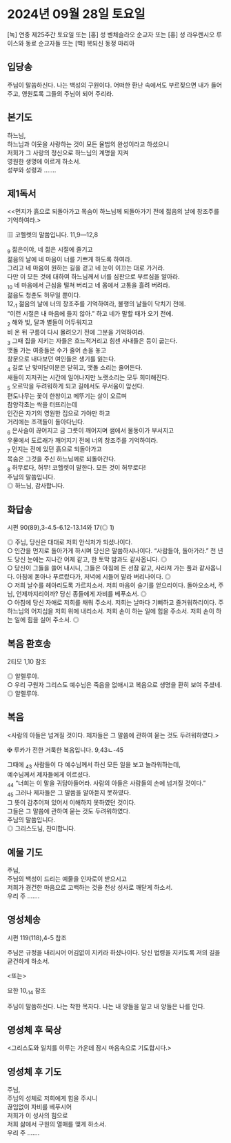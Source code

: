 # 2024년 09월 28일 토요일

[녹] 연중 제25주간 토요일 또는 [홍] 성 벤체슬라오 순교자 또는 [홍] 성 라우렌시오 루이스와 동료 순교자들 또는 [백] 복되신 동정 마리아  


## 입당송

주님이 말씀하신다. 나는 백성의 구원이다. 어떠한 환난 속에서도 부르짖으면 내가 들어 주고, 영원토록 그들의 주님이 되어 주리라.  
  
## 본기도

하느님,  
하느님과 이웃을 사랑하는 것이 모든 율법의 완성이라고 하셨으니  
저희가 그 사랑의 정신으로 하느님의 계명을 지켜  
영원한 생명에 이르게 하소서.  
성부와 성령과 …….  
  
## 제1독서

<<먼지가 흙으로 되돌아가고 목숨이 하느님께 되돌아가기 전에 젊음의 날에 창조주를 기억하여라.>

▥ 코헬렛의 말씀입니다. 11,9―12,8

<sub>9</sub> 젊은이야, 네 젊은 시절에 즐기고  
젊음의 날에 네 마음이 너를 기쁘게 하도록 하여라.  
그리고 네 마음이 원하는 길을 걷고 네 눈이 이끄는 대로 가거라.  
다만 이 모든 것에 대하여 하느님께서 너를 심판으로 부르심을 알아라.  
<sub>10</sub> 네 마음에서 근심을 떨쳐 버리고 네 몸에서 고통을 흘려 버려라.  
젊음도 청춘도 허무일 뿐이다.  
12,<sub>1</sub> 젊음의 날에 너의 창조주를 기억하여라, 불행의 날들이 닥치기 전에.  
“이런 시절은 내 마음에 들지 않아.” 하고 네가 말할 때가 오기 전에.  
<sub>2</sub> 해와 빛, 달과 별들이 어두워지고  
비 온 뒤 구름이 다시 몰려오기 전에 그분을 기억하여라.  
<sub>3</sub> 그때 집을 지키는 자들은 흐느적거리고 힘센 사내들은 등이 굽는다.  
맷돌 가는 여종들은 수가 줄어 손을 놓고  
창문으로 내다보던 여인들은 생기를 잃는다.  
<sub>4</sub> 길로 난 맞미닫이문은 닫히고, 맷돌 소리는 줄어든다.  
새들이 지저귀는 시간에 일어나지만 노랫소리는 모두 희미해진다.  
<sub>5</sub> 오르막을 두려워하게 되고 길에서도 무서움이 앞선다.  
편도나무는 꽃이 한창이고 메뚜기는 살이 오르며  
참양각초는 싹을 터뜨리는데  
인간은 자기의 영원한 집으로 가야만 하고  
거리에는 조객들이 돌아다닌다.  
<sub>6</sub> 은사슬이 끊어지고 금 그릇이 깨어지며 샘에서 물동이가 부서지고  
우물에서 도르래가 깨어지기 전에 너의 창조주를 기억하여라.  
<sub>7</sub> 먼지는 전에 있던 흙으로 되돌아가고  
목숨은 그것을 주신 하느님께로 되돌아간다.  
<sub>8</sub> 허무로다, 허무! 코헬렛이 말한다. 모든 것이 허무로다!  
주님의 말씀입니다.  
◎ 하느님, 감사합니다.  
  
## 화답송

시편 90(89),3-4.5-6.12-13.14와 17(◎ 1)

◎ 주님, 당신은 대대로 저희 안식처가 되셨나이다.  
○ 인간을 먼지로 돌아가게 하시며 당신은 말씀하시나이다. “사람들아, 돌아가라.” 천 년도 당신 눈에는 지나간 어제 같고, 한 토막 밤과도 같사옵니다. ◎  
○ 당신이 그들을 쓸어 내시니, 그들은 아침에 든 선잠 같고, 사라져 가는 풀과 같사옵니다. 아침에 돋아나 푸르렀다가, 저녁에 시들어 말라 버리나이다. ◎  
○ 저희 날수를 헤아리도록 가르치소서. 저희 마음이 슬기를 얻으리이다. 돌아오소서, 주님, 언제까지리이까? 당신 종들에게 자비를 베푸소서. ◎  
○ 아침에 당신 자애로 저희를 채워 주소서. 저희는 날마다 기뻐하고 즐거워하리이다. 주 하느님의 어지심을 저희 위에 내리소서. 저희 손이 하는 일에 힘을 주소서. 저희 손이 하는 일에 힘을 실어 주소서. ◎  
  
## 복음 환호송

2티모 1,10 참조

◎ 알렐루야.  
○ 우리 구원자 그리스도 예수님은 죽음을 없애시고 복음으로 생명을 환히 보여 주셨네.  
◎ 알렐루야.  
  
## 복음

<사람의 아들은 넘겨질 것이다. 제자들은 그 말씀에 관하여 묻는 것도 두려워하였다.>

✠ 루카가 전한 거룩한 복음입니다. 9,43ㄴ-45

그때에 <sub>43</sub> 사람들이 다 예수님께서 하신 모든 일을 보고 놀라워하는데,  
예수님께서 제자들에게 이르셨다.  
<sub>44</sub> “너희는 이 말을 귀담아들어라. 사람의 아들은 사람들의 손에 넘겨질 것이다.”  
<sub>45</sub> 그러나 제자들은 그 말씀을 알아듣지 못하였다.  
그 뜻이 감추어져 있어서 이해하지 못하였던 것이다.  
그들은 그 말씀에 관하여 묻는 것도 두려워하였다.  
주님의 말씀입니다.  
◎ 그리스도님, 찬미합니다.  
  
## 예물 기도

주님,  
주님의 백성이 드리는 예물을 인자로이 받으시고  
저희가 경건한 마음으로 고백하는 것을 천상 성사로 깨닫게 하소서.  
우리 주 …….  
  
## 영성체송

시편 119(118),4-5 참조

주님은 규정을 내리시어 어김없이 지키라 하셨나이다. 당신 법령을 지키도록 저의 길을 굳건하게 하소서.  
  
<또는>  
  
요한 10,<sub>14</sub> 참조  
  
주님이 말씀하신다. 나는 착한 목자다. 나는 내 양들을 알고 내 양들은 나를 안다.  
## 영성체 후 묵상

<그리스도와 일치를 이루는 가운데 잠시 마음속으로 기도합시다.>  
## 영성체 후 기도

주님,  
주님의 성체로 저희에게 힘을 주시니  
끊임없이 자비를 베푸시어  
저희가 이 성사의 힘으로  
저희 삶에서 구원의 열매를 맺게 하소서.  
우리 주 …….